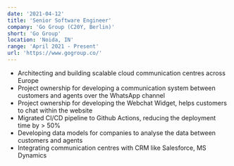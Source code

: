 ```yaml
---
date: '2021-04-12'
title: 'Senior Software Engineer'
company: 'Go Group (C20Y, Berlin)'
short: 'Go Group'
location: 'Noida, IN'
range: 'April 2021 - Present'
url: 'https://www.gogroup.co/'
---
```


- Architecting and building scalable cloud communication centres across Europe
- Project ownership for developing a communication system between customers and agents over the WhatsApp channel
- Project ownership for developing the Webchat Widget, helps customers to chat within the website
- Migrated CI/CD pipeline to Github Actions, reducing the deployment time by > 50%
- Developing data models for companies to analyse the data between customers and agents
- Integrating communication centres with CRM like Salesforce, MS Dynamics
